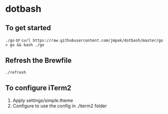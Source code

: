 # dotbash

## To get started
`./go` or `curl https://raw.githubusercontent.com/jmpak/dotbash/master/go > go && bash ./go`

## Refresh the Brewfile
`./refresh`

## To configure iTerm2
1. Apply settings/simple.theme
1. Configure to use the config in ./iterm2 folder
